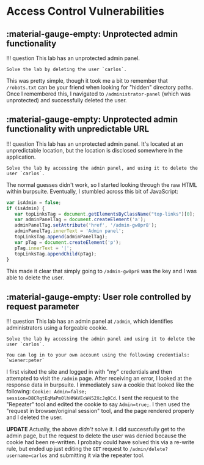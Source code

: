 # Access Control Vulnerabilities

## :material-gauge-empty: Unprotected admin functionality

!!! question
    This lab has an unprotected admin panel.

    Solve the lab by deleting the user `carlos`.

This was pretty simple, though it took me a bit to remember that `/robots.txt` can be your friend when looking for "hidden" directory paths. Once I remembered this, I navigated to `/administrator-panel` (which was unprotected) and successfully deleted the user.

## :material-gauge-empty: Unprotected admin functionality with unpredictable URL

!!! question
    This lab has an unprotected admin panel. It's located at an unpredictable location, but the location is disclosed somewhere in the application.

    Solve the lab by accessing the admin panel, and using it to delete the user `carlos`.

The normal guesses didn't work, so I started looking through the raw HTML within burpsuite. Eventually, I stumbled across this bit of JavaScript:

```javascript
var isAdmin = false;
if (isAdmin) {
   var topLinksTag = document.getElementsByClassName("top-links")[0];
   var adminPanelTag = document.createElement('a');
   adminPanelTag.setAttribute('href', '/admin-gw0pr8');
   adminPanelTag.innerText = 'Admin panel';
   topLinksTag.append(adminPanelTag);
   var pTag = document.createElement('p');
   pTag.innerText = '|';
   topLinksTag.appendChild(pTag);
}
```

This made it clear that simply going to `/admin-gw0pr8` was the key and I was able to delete the user.

## :material-gauge-empty: User role controlled by request parameter

!!! question
    This lab has an admin panel at `/admin`, which identifies administrators using a forgeable cookie.

    Solve the lab by accessing the admin panel and using it to delete the user `carlos`.

    You can log in to your own account using the following credentials: `wiener:peter`

I first visited the site and logged in with "my" credentials and then attempted to visit the `/admin` page. After receiving an error, I looked at the response data in burpsuite. I immediately saw a cookie that looked like the following: `Cookie: Admin=false; session=D8CRqtEqMaPm0lhHMAVEcW452XcJq0Cd`. I sent the request to the "Repeater" tool and edited the cookie to say `Admin=true;`. I then used the "request in browser/original session" tool, and the page rendered properly and I deleted the user. 

__UPDATE__ Actually, the above *didn't* solve it. I did successfully get to the admin page, but the request to delete the user was denied because the cookie had been re-written. I probaby could have solved this via a re-write rule, but ended up just editing the `GET` request to `/admin/delete?username=carlos` and submitting it via the repeater tool.

